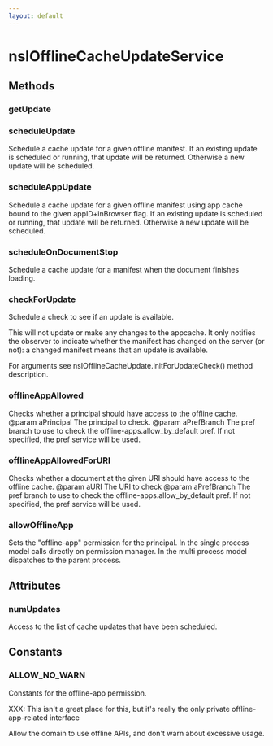 ```yaml
---
layout: default
---
```


# nsIOfflineCacheUpdateService #

## Methods ##

### getUpdate ###

### scheduleUpdate ###

Schedule a cache update for a given offline manifest.  If an
existing update is scheduled or running, that update will be returned.
Otherwise a new update will be scheduled.


### scheduleAppUpdate ###

Schedule a cache update for a given offline manifest using app cache
bound to the given appID+inBrowser flag.  If an existing update is
scheduled or running, that update will be returned. Otherwise a new
update will be scheduled.


### scheduleOnDocumentStop ###

Schedule a cache update for a manifest when the document finishes
loading.


### checkForUpdate ###

Schedule a check to see if an update is available.

This will not update or make any changes to the appcache.
It only notifies the observer to indicate whether the manifest has
changed on the server (or not): a changed manifest means that an
update is available.

For arguments see nsIOfflineCacheUpdate.initForUpdateCheck() method
description.


### offlineAppAllowed ###

Checks whether a principal should have access to the offline
cache.
@param aPrincipal
       The principal to check.
@param aPrefBranch
       The pref branch to use to check the
       offline-apps.allow_by_default pref.  If not specified,
       the pref service will be used.


### offlineAppAllowedForURI ###

Checks whether a document at the given URI should have access
to the offline cache.
@param aURI
       The URI to check
@param aPrefBranch
       The pref branch to use to check the
       offline-apps.allow_by_default pref.  If not specified,
       the pref service will be used.


### allowOfflineApp ###

Sets the "offline-app" permission for the principal.
In the single process model calls directly on permission manager.
In the multi process model dispatches to the parent process.


## Attributes ##

### numUpdates ###

Access to the list of cache updates that have been scheduled.


## Constants ##

### ALLOW_NO_WARN ###

Constants for the offline-app permission.

XXX: This isn't a great place for this, but it's really the only
private offline-app-related interface


Allow the domain to use offline APIs, and don't warn about excessive
usage.


